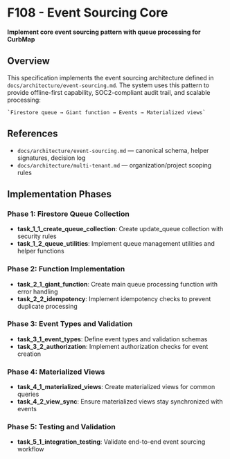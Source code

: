 # F108 - Event Sourcing Core

**Implement core event sourcing pattern with queue processing for CurbMap**

## Overview

This specification implements the event sourcing architecture defined in `docs/architecture/event-sourcing.md`. The
system uses this pattern to provide offline-first capability, SOC2-compliant audit trail, and scalable processing:

    `Firestore queue → Giant function → Events → Materialized views`

## References

- `docs/architecture/event-sourcing.md` — canonical schema, helper signatures, decision log
- `docs/architecture/multi-tenant.md` — organization/project scoping rules

## Implementation Phases

### Phase 1: Firestore Queue Collection

- **task_1_1_create_queue_collection**: Create update_queue collection with security rules
- **task_1_2_queue_utilities**: Implement queue management utilities and helper functions

### Phase 2: Function Implementation

- **task_2_1_giant_function**: Create main queue processing function with error handling
- **task_2_2_idempotency**: Implement idempotency checks to prevent duplicate processing

### Phase 3: Event Types and Validation

- **task_3_1_event_types**: Define event types and validation schemas
- **task_3_2_authorization**: Implement authorization checks for event creation

### Phase 4: Materialized Views

- **task_4_1_materialized_views**: Create materialized views for common queries
- **task_4_2_view_sync**: Ensure materialized views stay synchronized with events

### Phase 5: Testing and Validation

- **task_5_1_integration_testing**: Validate end-to-end event sourcing workflow
